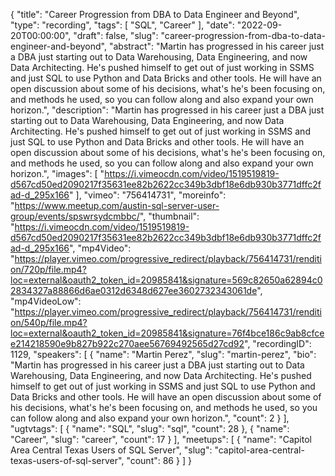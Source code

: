 {
  "title": "Career Progression from DBA to Data Engineer and Beyond",
  "type": "recording",
  "tags": [
    "SQL",
    "Career"
  ],
  "date": "2022-09-20T00:00:00",
  "draft": false,
  "slug": "career-progression-from-dba-to-data-engineer-and-beyond",
  "abstract": "Martin has progressed in his career just a DBA just starting out to Data Warehousing, Data Engineering, and now Data Architecting. He's pushed himself to get out of just working in SSMS and just SQL to use Python and Data Bricks and other tools. He will have an open discussion about some of his decisions, what's he's been focusing on, and methods he used, so you can follow along and also expand your own horizon.",
  "description": "Martin has progressed in his career just a DBA just starting out to Data Warehousing, Data Engineering, and now Data Architecting. He's pushed himself to get out of just working in SSMS and just SQL to use Python and Data Bricks and other tools. He will have an open discussion about some of his decisions, what's he's been focusing on, and methods he used, so you can follow along and also expand your own horizon.",
  "images": [
    "https://i.vimeocdn.com/video/1519519819-d567cd50ed2090217f35631ee82b2622cc349b3dbf18e6db930b3771dffc2fad-d_295x166"
  ],
  "vimeo": "756414731",
  "moreinfo": "https://www.meetup.com/austin-sql-server-user-group/events/spswrsydcmbbc/",
  "thumbnail": "https://i.vimeocdn.com/video/1519519819-d567cd50ed2090217f35631ee82b2622cc349b3dbf18e6db930b3771dffc2fad-d_295x166",
  "mp4Video": "https://player.vimeo.com/progressive_redirect/playback/756414731/rendition/720p/file.mp4?loc=external&oauth2_token_id=20985841&signature=569c82650a62894c02834327a88866d6ae0312d6348d627ee3602732343061de",
  "mp4VideoLow": "https://player.vimeo.com/progressive_redirect/playback/756414731/rendition/540p/file.mp4?loc=external&oauth2_token_id=20985841&signature=76f4bce186c9ab8cfcee214218590e9b827b922c270aee56769492565d27cd92",
  "recordingID": 1129,
  "speakers": [
    {
      "name": "Martin Perez",
      "slug": "martin-perez",
      "bio": "Martin has progressed in his career just a DBA just starting out to Data Warehousing, Data Engineering, and now Data Architecting. He's pushed himself to get out of just working in SSMS and just SQL to use Python and Data Bricks and other tools. He will have an open discussion about some of his decisions, what's he's been focusing on, and methods he used, so you can follow along and also expand your own horizon.",
      "count": 2
    }
  ],
  "ugtvtags": [
    {
      "name": "SQL",
      "slug": "sql",
      "count": 28
    },
    {
      "name": "Career",
      "slug": "career",
      "count": 17
    }
  ],
  "meetups": [
    {
      "name": "Capitol Area Central Texas Users of SQL Server",
      "slug": "capitol-area-central-texas-users-of-sql-server",
      "count": 86
    }
  ]
}